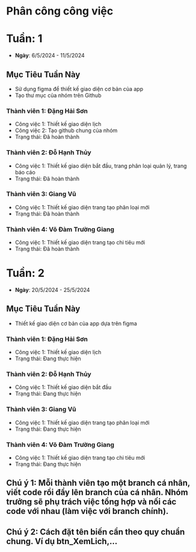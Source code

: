 # Phân công công việc

# Tuần: 1
- **Ngày**: 6/5/2024 - 11/5/2024

## Mục Tiêu Tuần Này
- Sử dụng figma để thiết kế giao diện cơ bản của app
- Tạo thư mục của nhóm trên Github

### Thành viên 1: Đặng Hải Sơn
- Công việc 1: Thiết kế giao diện lịch
- Công việc 2: Tạo github chung của nhóm
- Trạng thái: Đã hoàn thành
### Thành viên 2: Đỗ Hạnh Thủy
- Công việc 1: Thiết kế giao diện bắt đầu, trang phân loại quản lý, trang báo cáo
- Trạng thái: Đã hoàn thành
### Thành viên 3: Giang Vũ
- Công việc 1: Thiết kế giao diện trang tạo phân loại mới
- Trạng thái: Đã hoàn thành
### Thành viên 4: Võ Đàm Trường Giang
- Công việc 1: Thiết kế giao diện trang tạo chi tiêu mới
- Trạng thái: Đã hoàn thành


# Tuần: 2
- **Ngày**: 20/5/2024 - 25/5/2024

## Mục Tiêu Tuần Này
- Thiết kế giao diện cơ bản của app dựa trên figma

### Thành viên 1: Đặng Hải Sơn
- Công việc 1: Thiết kế giao diện lịch
- Trạng thái: Đang thực hiện
### Thành viên 2: Đỗ Hạnh Thủy
- Công việc 1: Thiết kế giao diện bắt đầu
- Trạng thái: Đang thực hiện
### Thành viên 3: Giang Vũ
- Công việc 1: Thiết kế giao diện trang tạo phân loại mới
- Trạng thái: Đang thực hiện
### Thành viên 4: Võ Đàm Trường Giang
- Công việc 1: Thiết kế giao diện trang tạo chi tiêu mới
- Trạng thái: Đang thực hiện
  
## Chú ý 1: Mỗi thành viên tạo một branch cá nhân, viết code rồi đẩy lên branch của cá nhân. Nhóm trưởng sẽ phụ trách việc tổng hợp và nối các code với nhau (làm việc với branch chính).
## Chú ý 2: Cách đặt tên biến cần theo quy chuẩn chung. Ví dụ btn_XemLich,...
